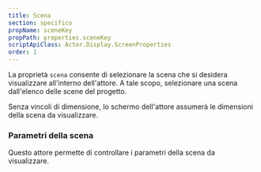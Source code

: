 ```yaml
---
title: Scena
section: specifico
propName: sceneKey
propPath: properties.sceneKey
scriptApiClass: Actor.Display.ScreenProperties
order: 1
---
```


La proprietà `scena` consente di selezionare la scena che si desidera visualizzare all'interno dell'attore.
A tale scopo, selezionare una scena dall'elenco delle scene del progetto.

Senza vincoli di dimensione, lo schermo dell'attore assumerà le dimensioni della scena da visualizzare.

### Parametri della scena

Questo attore permette di controllare i parametri della scena da visualizzare.
